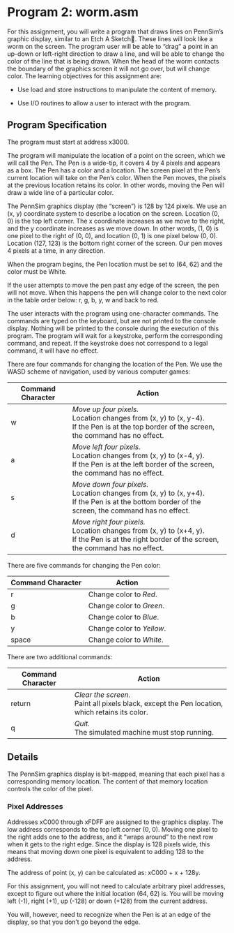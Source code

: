 # Program 2: worm.asm

For this assignment, you will write a program that draws lines on PennSim’s graphic display, similar to an Etch A Sketch. These lines will look like a worm on the screen. The program user will be able to “drag” a point in an up-down or left-right direction to draw a line, and will be able to change the color of the line that is being drawn. When the head of the worm contacts the boundary of the graphics screen it will not go over, but will change color.
The learning objectives for this assignment are:

 - Use load and store instructions to manipulate the content of memory.

 - Use I/O routines to allow a user to interact with the program.

## Program Specification
The program must start at address x3000.

The program will manipulate the location of a point on the screen, which we will call the Pen. The Pen is a wide-tip, it covers 4 by 4 pixels and appears as a box. The Pen has a color and a location. The screen pixel at the Pen’s current location will take on the Pen’s color. When the Pen moves, the pixels at the previous location retains its color. In other words, moving the Pen will draw a wide line of a particular color.

The PennSim graphics display (the “screen”) is 128 by 124 pixels. We use an (x, y) coordinate system to describe a location on the screen. Location (0, 0) is the top left corner. The x coordinate increases as we move to the right, and the y coordinate increases as we move down. In other words, (1, 0) is one pixel to the right of (0, 0), and location (0, 1) is one pixel below (0, 0). Location (127, 123) is the bottom right corner of the screen. Our pen moves 4 pixels at a time, in any direction.

When the program begins, the Pen location must be set to (64, 62) and the color must be White.

If the user attempts to move the pen past any edge of the screen, the pen will not move. When this happens the pen will change color to the next color in the table order below: r, g, b, y, w and back to red.

The user interacts with the program using one-character commands. The commands are typed on the keyboard, but are not printed to the console display. Nothing will be printed to the console during the execution of this program. The program will wait for a keystroke, perform the corresponding command, and repeat. If the keystroke does not correspond to a legal command, it will have no effect.

There are four commands for changing the location of the Pen. We use the WASD scheme of navigation, used by various computer games:

| Command Character | Action                                                                                                                                                |
|-------------------|-------------------------------------------------------------------------------------------------------------------------------------------------------|
| w                 | _Move up four pixels._<br>Location changes from (x, y) to (x, y-4).<br>If the Pen is at the top border of the screen, the command has no effect.      |
| a                 | _Move left four pixels._<br>Location changes from (x, y) to (x-4, y).<br>If the Pen is at the left border of the screen, the command has no effect.   |
| s                 | _Move down four pixels._<br>Location changes from (x, y) to (x, y+4).<br>If the Pen is at the bottom border of the screen, the command has no effect. |
| d                 | _Move right four pixels._<br>Location changes from (x, y) to (x+4, y).<br>If the Pen is at the right border of the screen, the command has no effect. |

There are five commands for changing the Pen color:

| Command Character | Action                    |
|-------------------|---------------------------|
| r                 | Change color to _Red_.    |
| g                 | Change color to _Green_.  |
| b                 | Change color to _Blue_.   |
| y                 | Change color to _Yellow_. |
| space             | Change color to _White_.  |

There are two additional commands:

| Command Character | Action                                                                                           |
|-------------------|--------------------------------------------------------------------------------------------------|
| return            | _Clear the screen._<br>Paint all pixels black, except the Pen location, which retains its color. |
| q                 | _Quit._<br>The simulated machine must stop running.                                              |

## Details

The PennSim graphics display is bit-mapped, meaning that each pixel has a corresponding memory location. The content of that memory location controls the color of the pixel.

### Pixel Addresses

Addresses xC000 through xFDFF are assigned to the graphics display. The low address corresponds to the top left corner (0, 0). Moving one pixel to the right adds one to the address, and it “wraps around” to the next row when it gets to the right edge. Since the display is 128 pixels wide, this means that moving down one pixel is equivalent to adding 128 to the address.

The address of point (x, y) can be calculated as: xC000 + x + 128y.

For this assignment, you will not need to calculate arbitrary pixel addresses, except to figure out where the initial location (64, 62) is. You will be moving left (-1), right (+1), up (-128) or down (+128) from the current address.

You will, however, need to recognize when the Pen is at an edge of the display, so that you don’t go beyond the edge.
